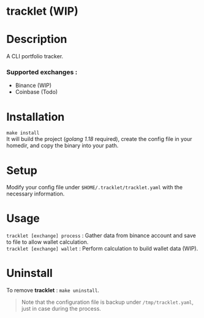 # tracklet (WIP)

# Description
A CLI portfolio tracker.

### Supported exchanges :
- Binance (WIP)
- Coinbase (Todo)

# Installation
`make install`\
It will build the project (*golang 1.18* required), create the config file in your homedir, and copy the binary into
your path.

# Setup
Modify your config file under `$HOME/.tracklet/tracklet.yaml` with the necessary information.

# Usage
`tracklet [exchange] process` : Gather data from binance account and save to file to allow wallet calculation.\
`tracklet [exchange] wallet` : Perform calculation to build wallet data (WIP).

# Uninstall
To remove **tracklet** : `make uninstall`.
> Note that the configuration file is backup under `/tmp/tracklet.yaml`, just in case during the process.
